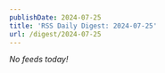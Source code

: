 ```yaml
---
publishDate: 2024-07-25
title: 'RSS Daily Digest: 2024-07-25'
url: /digest/2024-07-25
---
```


_No feeds today!_
